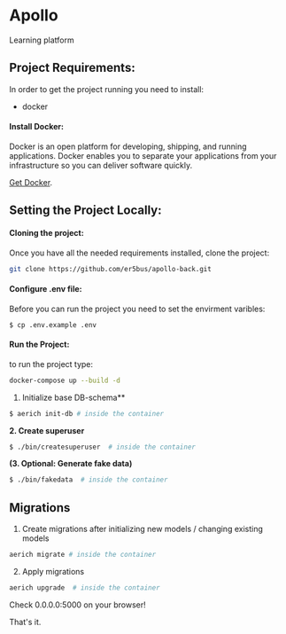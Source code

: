 # Apollo

Learning platform

## Project Requirements:

In order to get the project running you need to install:

* docker

#### Install Docker:

Docker is an open platform for developing, shipping, and running applications. Docker enables you to separate your applications from your infrastructure so you can deliver software quickly.

[Get Docker](https://docs.docker.com/get-docker/).

## Setting the Project Locally:

#### Cloning the project:

Once you have all the needed requirements installed, clone the project:

``` bash
git clone https://github.com/er5bus/apollo-back.git
```

#### Configure .env file:

Before you can run the project you need to set the envirment varibles:

``` env
$ cp .env.example .env
```

#### Run the Project:

to run the project type:

``` bash
docker-compose up --build -d
```

1. Initialize base DB-schema**

```bash
$ aerich init-db # inside the container
```

**2. Create superuser**

```bash
$ ./bin/createsuperuser  # inside the container
```

**(3. Optional: Generate fake data)**

```bash
$ ./bin/fakedata  # inside the container
```

## Migrations

1. Create migrations after initializing new models / changing existing models
```bash
aerich migrate # inside the container
```

2. Apply migrations
```bash
aerich upgrade  # inside the container
```

Check 0.0.0.0:5000 on your browser!

That's it.
